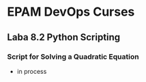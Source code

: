 # EPAM DevOps Curses</h1>
## Laba 8.2 Python Scripting
### Script for Solving a Quadratic Equation

- in process
